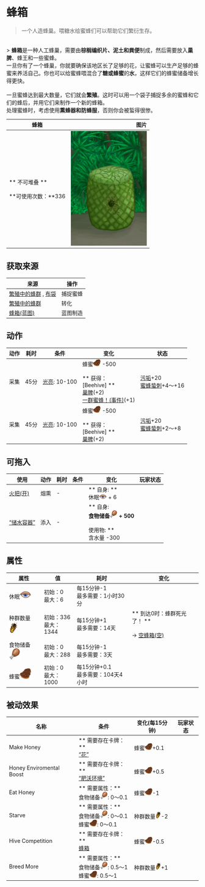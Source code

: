 # 蜂箱  
> 一个人造蜂巢。喂糖水给蜜蜂们可以帮助它们繁衍生存。  
<br>  
> <b>蜂箱</b>是一种人工蜂巢，需要由<b>棕榈编织片、泥土和粪便</b>制成，然后需要放入<b>巢脾</b>、蜂王和一些蜜蜂。<br>一旦你有了一个蜂巢，你就要确保该地区长了足够的花，让蜜蜂可以生产足够的蜂蜜来养活自己。你也可以给蜜蜂喂混合了<b>糖或蜂蜜</b>的<b>水</b>，这样它们的蜂蜜储备增长得更快。<br><br>一旦蜜蜂达到最大数量，它们就会<b>繁殖</b>。这时可以用一个袋子捕捉多余的蜜蜂和它们的蜂后，并用它们来制作一个新的蜂箱。<br>处理蜜蜂时，考虑使用<b>熏蜂器和防蜂服</b>，否则你会被蜇得很惨。  
  
  蜂箱  |   图片   
 ----  |  ----:   
 ** 不可堆叠 **<br><br>**可使用次数：**336  |  <img decoding="async" src="Sprite/SkepBees.png" href="a.md" style="max-width:300px;max-height:300px;">   
  
## 获取来源  
来源  |  操作  
----  |  ----  
[繁殖中的蜂群](BeeSkepSwarming.md) , [布袋](Sack.md)  |  捕捉蜜蜂  
[繁殖中的蜂群](BeeSkepSwarming.md)  |  转化  
[蜂箱(蓝图)](Bp_BeeSkep.md)  |  蓝图制造  
## 动作  
动作  |  耗时  |  条件  |  变化  |  状态  
----  |  ----  |  ----  |  ----  |  ----  
采集<br>  |  45分  |  [光亮](Light.md): 10-100  |  蜂蜜<img decoding="async" src="Sprite/BeeHoneycomb.png" href="a.md" style="max-width:20px;max-height:20px;">  -500<br><br>** 获得： **<br>** [Beehive] **<br>  [巢脾](BeeHoneycomb.md)(+2)<br>  [一群蜜蜂！(事件)](Event_BeesSwarming.md)(+1)<br>  |  [污垢](Filth.md)+20<br>[蜜蜂蛰刺](BeeStings.md)+4～+16  
采集<br>  |  45分  |  [光亮](Light.md): 10-100  |  蜂蜜<img decoding="async" src="Sprite/BeeHoneycomb.png" href="a.md" style="max-width:20px;max-height:20px;">  -500<br><br>** 获得： **<br>** [Beehive] **<br>  [巢脾](BeeHoneycomb.md)(+2)<br>  |  [污垢](Filth.md)+20<br>[蜜蜂蛰刺](BeeStings.md)+2～+8  
## 可拖入  
使用  |  动作  |  耗时  |  条件  |  变化  |  玩家状态  
----  |  ----  |  ----  |  ----  |  ----  |  ----  
[火把(开)](TorchOn.md)  |  烟熏<br>  |  -  |    |  ** 自身: **<br>休眠<img decoding="async" src="Sprite/Sleepy.png" href="a.md" style="max-width:20px;max-height:20px;"> + 6  |    
[“储水容器”](tag_WaterContainer.md)  |  添入<br>  |  -  |    |  ** 自身: **<br>食物储备<img decoding="async" src="Sprite/Hunger.png" href="a.md" style="max-width:20px;max-height:20px;"> + 500<br><br>** 使用物: **<br>含水量  -300  |    
## 属性   
属性  |  值  |  耗时  |  变化  
----  |  ----  |  ----  |  ----  
休眠<img decoding="async" src="Sprite/Sleepy.png" href="a.md" style="max-width:30px;max-height:30px;">  |  初始：0<br>最大：6  |  每15分钟-1<br>最多需要：1小时30分  |    
种群数量<img decoding="async" src="Sprite/BeeStings.png" href="a.md" style="max-width:30px;max-height:30px;">  |  初始：336<br>最大：1344  |  每15分钟+1<br>最多需要：14天  |  ** 到达0时：蜂群死光了！ **<br><br>→ [空蜂箱(空)](BeeSkepEmpty.md)  
食物储备<img decoding="async" src="Sprite/Hunger.png" href="a.md" style="max-width:30px;max-height:30px;">  |  初始：0<br>最大：288  |  每15分钟-1<br>最多需要：3天  |    
蜂蜜<img decoding="async" src="Sprite/BeeHoneycomb.png" href="a.md" style="max-width:30px;max-height:30px;">  |  初始：0<br>最大：1000  |  每15分钟+0.1<br>最多需要：104天4小时  |    
## 被动效果  
名称  |  条件  |  变化(每15分钟)  |  玩家状态  
----  |  ----  |  ----  |  ----  
Make Honey  |  ** 需要存在卡牌：**<br>[“花”](tag_Flower.md)  |  蜂蜜<img decoding="async" src="Sprite/BeeHoneycomb.png" href="a.md" style="max-width:20px;max-height:20px;">+0.1  |    
Honey Enviromental Boost  |  ** 需要存在卡牌：**<br>[“肥沃环境”](tag_EnvFertile.md)  |  蜂蜜<img decoding="async" src="Sprite/BeeHoneycomb.png" href="a.md" style="max-width:20px;max-height:20px;">+0.5  |    
Eat Honey  |  ** 需要属性：**<br>食物储备<img decoding="async" src="Sprite/Hunger.png" href="a.md" style="max-width:20px;max-height:20px;">: 0～0.1  |  蜂蜜<img decoding="async" src="Sprite/BeeHoneycomb.png" href="a.md" style="max-width:20px;max-height:20px;">-1  |    
Starve  |  ** 需要属性：**<br>食物储备<img decoding="async" src="Sprite/Hunger.png" href="a.md" style="max-width:20px;max-height:20px;">: 0～0.1<br>蜂蜜<img decoding="async" src="Sprite/BeeHoneycomb.png" href="a.md" style="max-width:20px;max-height:20px;">: 0～0.1  |  种群数量<img decoding="async" src="Sprite/BeeStings.png" href="a.md" style="max-width:20px;max-height:20px;">-2  |    
Hive Competition  |  ** 需要存在卡牌：**<br>[蜂箱](BeeSkep.md)  |  蜂蜜<img decoding="async" src="Sprite/BeeHoneycomb.png" href="a.md" style="max-width:20px;max-height:20px;">-0.5  |    
Breed More  |  ** 需要属性：**<br>食物储备<img decoding="async" src="Sprite/Hunger.png" href="a.md" style="max-width:20px;max-height:20px;">: 0.5～1<br>蜂蜜<img decoding="async" src="Sprite/BeeHoneycomb.png" href="a.md" style="max-width:20px;max-height:20px;">: 0.5～1  |  种群数量<img decoding="async" src="Sprite/BeeStings.png" href="a.md" style="max-width:20px;max-height:20px;">+1  |    
